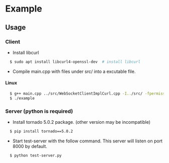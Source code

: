 # Example

## Usage

### Client

- Install libcurl

```sh
  $ sudo apt install libcurl4-openssl-dev  # install libcurl
```

- Compile main.cpp with files under src/ into a excutable file.

#### Linux

```sh
  $ g++ main.cpp ../src/WebSocketClientImplCurl.cpp -I../src/ -fpermissive -pthread -lcurl -o example
  $ ./example
```

### Server (python is required)

- Install tornado 5.0.2 package. (other version may be incompatible)

```sh
  $ pip install tornado==5.0.2
```

- Start test-server with the follow command. This server will listen on port 8000 by default.

```sh
  $ python test-server.py
```
